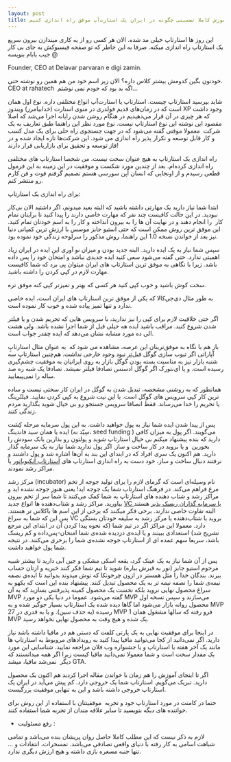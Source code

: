 ```yaml
---
layout: post
title: آموزش کاملا تضمینی چگونه در ایران یک استارت‌آپ موفق راه اندازی کنیم
---
```

این روز ها استارتاپ خیلی مد شده. الان هر کسی رو از یه کاری میندازن بیرون سریع یک استارتاپ راه اندازی میکنه. صرفا به این خاطر که تو صفحه فیسبوکش به جای بی کار @ جیب بابام بنویسه

Founder, CEO at Delavar parvaran e digi zamin.

خودتون بگین کدومش بیشتر کلاس داره؟ الان زیر اسم خود من هم همین رو نوشته حتی. CEO at rahatech  اگه بد بود که خودم نمی نوشتم...


شاید بپرسید استارتاپ چیست. استارتاپ یا استارت‌آپ انواع مختلفی داره. نوع اول همان است که در زمان‌های قدیم فولدری در منوی استارت (خدابیامرز) ویندوز XP وجود داشت که هر چیزی در آن قرار می‌دهیدیم در هنگام روشن شدن رایانه اجرا می‌شد که اصلا مقصود این نوشته این نوع استارتاپ نیست. نوع مورد نظر این راهنما طبق تعاریف به یک شرکت‌  معمولا موقتی گفته می‌شود که در جهت جستجوی راه حلی برای یک مدل کسب و کار قابل توسعه و تکرار پذیر راه اندازی می شود. این شرکت‌ها تازه ایجاد شده و در فاز توسعه و تحقیق برای بازاریابی قرار دارند!

راه اندازی یک استارتاپ به هیچ عنوان سخت نیست. من شخصا استارتاپ های مختلفی راه اندازی کرده‌ام. بعد از چندین مورد شکست و موفقیت در این زمینه به این فرمول قطعی رسیدم و از اونجایی که انسان اُپن سورسی هستم تصمیم گرفتم فوت و فن کارم رو منتشر کنم.

برای راه اندازی یک استارتاپ:

ابتدا شما نیاز دارید یک مهارتی داشته باشید که البته بعید میدونم، اگر داشتید الان بی‌کار نبودید. در این حالت کافیست چند نفر که مهارت خاصی دارند را پیدا کنید تا برایتان تمام کار  را انجام دهند و در نهایت آن ها را به بیرون انداخته و کار را به اسم خودتان تمام کنید. این موفق ترین روش ممکن است که حتی استیو جابز موسس با ارزش ترین کمپانی دنیا نیز بعد از خواندن نسخه 1.0 این راهنما، روش مذکور را سرلوحه زندگی خود نموده بود.

سپس شما نیاز به یک ایده دارید. البته جدید بودن و میزان نو آوری این ایده در ایران زیاد اهمیتی ندارد. حتی گفته می‌شود سعی کنید ایده جدیدی نباشد و امتحان خود را پس داده باشد. زیرا با نگاهی به موفق ترین استارتاپ های ایران میتوان پی برد که شما کافیست مهارت لازم در کپی کردن را داشته باشید.

سخت کوش باشید و خوب کپی کنید هر کسی که بهتر و تمیزتر کپی کنه موفق تره.

به طور مثال دی‌جی‌کالا که یکی از موفق ترین استارتاپ های ایران است، ایده خاصی ندارد و تنها تمیز پیاده شده و خوب کار نموده است.

اگر حتی خلاقیت لازم برای کپی را نیز ندارید، با سرویس هایی که تحریم شدن و یا فیلتر شدن شروع کنید. مراقب باشید ایده هه خیلی قبل از شما اجرا نشده باشد. ولی هشت الی ده مورد مشابه نشان می‌دهد که ایده چقدر جواب است.

باز هم با نگاه به موفق‌ترینان این عرصه، مشاهده می شود که  به عنوان مثال استارتاپِ آپاراتی اگر تیوب سازی گوگل فیل‌تِر نبود وجود خارجی نداشت. هم‌چنین استارتاپ سه شنبه بازار نیز به مناسبت بسته بودن گوگل بازار به روی ایرانیان به موفقیت چشم‌گیری رسیده است. و یا آی‌نتورک اگر گوگل ادسنس تصادفا فیلتر نمیشد. تصادفا یک شبه ره صد ساله را نمی‌پیمایید.

همانطور که به روشنی مشخصه، تبدیل شدن به گوگل در ایران کار سختی نیست و ساده ترین کار کپی سرویس های گوگل است. با این نیت شروع به کپی کردن نمایید. فیلتُرینگ یا تحریم را خدا می‌رساند. فقط انصافا سرویس جستجو رو بی خیال شوید بگذارید مردم زندگی کنند.


پس از پیدا شدن ایده شما نیاز به پول خواهید داشت. به این پول سرمایه مرحله کِشت ایده یا همان سید فاندینگ (سِیّد نه،  seed funding ) می‌گویند. اگر پول به میزان کافی دارید که بنده پیشنهاد میکنم بی خیال استارتاپ شوید و پولتون رو بذارین بانک سودش را بخورین  و یا بروید در کار ساخت و ساز. اگر پول ندارید شما نیاز به یک سرمایه گذار دارید. هم اکنون یک سری افراد که در ابتدای این بند به آن‌ها اشاره شد و پول داشتند و نرفتند دنبال ساخت و ساز، خود دست به راه اندازی استارتاپ های [استارتاپ انکیوباتور](http://fa.wikipedia.org/wiki/مرکز_رشد) یا مراکز رشد نمودند.

مرکز رشد (incubator) نام وسیله‌ای است که گرمای لازم را برای تولید جوجه از تخم مرغ فراهم می‌کند. در فرهنگ استارتاپ شما یک جوجه اید! یعنی هنوز جوجه نشده اید و مراکز رشد و شتاب دهنده های استارتاپ به شما کمک می‌کنند تا شما سر از تخم بیرون بیاورید. مراکز رشد و شتاب‌دهنده ها انواع جدید [VC یا سرمایه گذاران ریسک پذیر](http://fa.wikipedia.org/wiki/سرمایه%E2%80%8Cگذاری_خطرپذیر) هستند البته تفاوت خاصی ندارند. برخی فکر میکنند که برخی از این اسم ها باکلاس تر هستند. پس این که شما به سراغ VC بروید یا شتاب‌دهنده یا مرکز رشد به سلیقه خودتان بستگی دارد. معمولا این مراکز اگر در تیم شما (که نحوه پیدا کردن آن در ابتدای این مرجع ‌تشریح شد) استعدادی ببینند و یا ایده‌ی دزدیده شده‌ی شما امتحان-پس‌داده و کم ریسک باشد، سریعا سهم عمده ای از استارتاپ جوجه نشده‌ی شما را بزخری می‌کنند. در نتیجه شما پول خواهید داشت.

پس از آن شما نیاز به یک عینک گرد، یقعه اسکی مشکی و جین آبی دارید تا بیشتر شبیه مرحوم استیو جابز (نور به قبرش بباره) شوید تا تیم شما فکر کنند خبریه و ازتان حساب ببرند. بندگان خدا را مثل همستر در ازون چرخونکا که توش میدوند بدوانید تا ایده‌ی نصفه نیمه‌ی شما را نصفه نیمه تر به یک محصول تبدیل کنند. پیشنهاد بنده این است که یکهو به سراغ محصول نهایی نروید بلکه نخست یک محصول کمینه پذیرفتنی بسازید که به آن MVP گفته می‌شود. عموما در دنیا یکی دو مورد MVP می‌سازند و سپس نسخه اول محصول روانه بازار می‌شود اما گاها دیده شده یک استارتاپ بسیار جوگیر شده و به MVP 27 رسیده (به حذف سین). و یا به قدری در MVP 1 فرو رفته که سالها مشغول همان MVP یک شده و هیچ وقت به محصول نهایی نخواهد رسید.

در اینجا برای موفقیت نهایی به یک پارتی کلفت که دستی هم در مافیا داشته باشد نیاز دارید. اگر نمی‌دانید از کجا می‌توانید مافیا پیدا کنید به رویداد‌های مروبوط به استارتاپ ها مانند یک آخر هفته با استارتاپ و یا جشنواره وب فلان مراجعه نمایید. شناسایی این مورد یک مقدار سخت است و شما معمولا نمی‌دانید مافیا کیست زیرا اگر همه میدانستند که دیگر  نمی‌شد مافیا، میشد GTA.

اگر تا اینجای آموزش را هم زمان با خواندن مقاله اجرا کردید هم اکنون یک محصول دارید. تبریک می‌گویم. استارتاپ شما یک خروجی دارد. کم پیش می‌آید در ایران یک استارتاپ خروجی داشته باشد و این به تنهایی موفقیت بزرگیست.

حتما در کامنت در مورد استارتاپ خود و تجربه  موفقیتتان با استفاده از این روش برای خواننده های دیگه بنویسید تا سایر علاقه مندان از تجربه شما استفاده کنند.

* رفع مسئولیت :

لازم به ذکر نیست که این مطلب کاملا حاصل روان پریشان بنده می‌باشد و تمامی شباهت اسامی به کار رفته با دنیای واقعی تصادفی می‌باشد. تمسخرات، انتقادات و ... تنها جنبه مسغره بازی داشته و هیچ ارزش دیگری ندارد.
